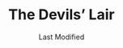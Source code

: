 ---
date: Last Modified
title: The Devils’ Lair
location: The Cosmodrome
eleventyNavigation:
  key: The Devils’ Lair
  order: 5
  image: sepiks_edit.jpg

image: sepiks_edit.jpg
---